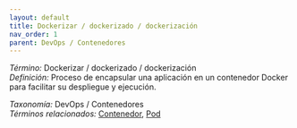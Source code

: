 ```yaml
---
layout: default
title: Dockerizar / dockerizado / dockerización
nav_order: 1
parent: DevOps / Contenedores
---
```


*Término:* Dockerizar / dockerizado / dockerización  
*Definición:* Proceso de encapsular una aplicación en un contenedor Docker para facilitar su despliegue y ejecución.

*Taxonomía:* DevOps / Contenedores  
*Términos relacionados:* [Contenedor](https://maleniski.github.io/diccionario-angl-tec-mx/docs/alfabeticamente/C/contenedor/), [Pod](https://maleniski.github.io/diccionario-angl-tec-mx/docs/alfabeticamente/P/pod/)
